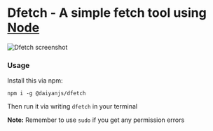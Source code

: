 # Dfetch - A simple fetch tool using [Node](https://nodejs.org/en/)

![Dfetch screenshot](https://media.discordapp.net/attachments/873221667072135218/998652001699237999/dfetch.png "Dfetch screenshot")

### Usage

Install this via npm:

```
npm i -g @daiyanjs/dfetch
```

Then run it via writing `dfetch` in your terminal

**Note:** Remember to use `sudo` if you get any permission errors
